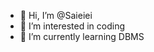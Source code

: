 - 👋 Hi, I’m @Saieiei
- 👀 I’m interested in coding
- 🌱 I’m currently learning DBMS

<!---
Saieiei/Saieiei is a ✨ special ✨ repository because its `README.md` (this file) appears on your GitHub profile.
You can click the Preview link to take a look at your changes.
--->
